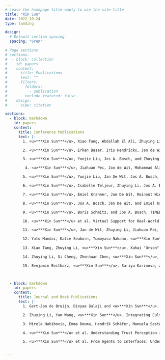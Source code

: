 ```yaml
---
# Leave the homepage title empty to use the site title
title: "Xin Sun"
date: 2022-10-24
type: landing

design:
  # Default section spacing
  spacing: "6rem"

# Page sections
# sections:
#  - block: collection
#    id: papers
#    content:
#      title: Publications
#      text: ""
#      filters:
#        folders:
#          - publication
#        exclude_featured: false
#    design:
#      view: citation

sections:
  - block: markdown
    id: papers
    content:
      title: Conference Publications
      text: |-
        1. <u>***Xin Sun***</u>, Xiao Tang, Abdallah El Ali, Zhuying Li, Pengjie Ren, Jan de Wit, Jiahuan Pei, Jos Bosch.  Rethinking the Alignment of Psychotherapy Dialogue Generation with Motivational Interviewing Strategies. *International Conference on Computational Linguistics (COLING 2025)*

        2. <u>***Xin Sun***</u>, Erkan Basar, Iris Hendrickx, Jan de Wit, Tibor Bosse, Gert-Jan De Bruijn, Jos A.Bosch, Emiel Krahmer. How Well Can LLMs Reflect? A Human Evaluation of LLM-generated Reflections for Motivational Interviewing Dialogues. *International Conference on Computational Linguistics (COLING 2025)*

        3. <u>***Xin Sun***</u>, Yunjie Liu, Jos A. Bosch, and Zhuying Li. Interface Matters: Exploring Trust Perception in Health Information from Large Language Models via Text, Speech, and Embodiment. *Computer-Supported Cooperative Work And Social Computing (CSCW 2024)*

         4. <u>***Xin Sun***</u>, Jiahuan Pei, Jan de Wit, Mohammad Aliannejadi, Emiel Krahmer, Jos TP Dobber, Jos Bosch. Eliciting Motivational Interviewing Skill Codes in Psychotherapy with LLMs: A Bilingual Dataset and Analytical Study. *International Conference on Computational Linguistics (COLING 2024)*

        5. <u>***Xin Sun***</u>, Yunjie Liu, Jan De Wit, Jos A. Bosch, and Zhuying Li. Trust by Interface: How Different User Interfaces Shape Human Trust in Health Information from Large Language Model. (Poster) *ACM Conference on Human Factors in Computing Systems (CHI 2024)*

        6. <u>***Xin Sun***</u>, Isabelle Teljeur, Zhuying Li, Jos A. Bosch. Can a Funny Chatbot Make a Difference? Infusing Humor into Conversational Agent for Behavioral Intervention. *ACM Conference on Conversational User Interfaces (CUI 2024)*

        7. <u>***Xin Sun***</u>, Emiel Krahmer, Jan De Wit, Reinout Wiers, and Jos A. Bosch. Plug and Play Conversations: The Micro-Conversation Scheme for Modular Development of Hybrid CA. (Poster) *Computer-Supported Cooperative Work And Social Computing (CSCW 2023)*

        8. <u>***Xin Sun***</u>, Jos A. Bosch, Jan De Wit, and Emiel Krahmer. Human-in-the-Loop Interaction for Continuously Improving Generative Model in CAs for Behavioral Intervention. (Poster) *ACM Intelligent User Interfaces (IUI 2023)*

        9. <u>***Xin Sun***</u>, Boris Schmitz, and Jos A. Bosch. TIMELY: Providing In-Time Support for Cardiovascular Rehabilitation with 'Patients and Practitioners in the Loop’. (Poster) *ACM Intelligent User Interfaces (IUI 2023)*

        10. <u>***Xin Sun***</u> et al. Virtual Support for Real-World Movement: Using Chatbots to Overcome Barriers to Physical Activity. *Frontiers in Artificial Intelligence and Applications (HHAI 2023)*

        11. <u>***Xin Sun***</u>, Jan de Wit, Zhuying Li, Jiahuan Pei, Abdallah El Ali, Jos A Bosch. Script-Strategy Aligned Generation: Aligning LLMs with Expert-Crafted Dialogue Scripts and Therapeutic Strategies for Psychotherapy. Pre-printed on arXiv. Under review (Anonymous)

        12. Yuto Mandai, Katie Seaborn, Tomoyasu Nakano, <u>***Xin Sun***</u>, Yijia Wang, Jun Kato. Super Kawaii Vocalics: Amplifying the “Cute” Factor in Computer Voice. ACM Conference on Human Factors in Computing Systems (CHI 2025).
        
        13. Xiao Tang, Zhuying Li, <u>***Xin Sun***</u>, Xuhai "Orson" Xu, Min-Ling Zhang. ZzzMate: Designing an Empathetic Chatbot for Addressing Self-Conscious Emotions for Sleep Adherence. (Poster) ACM Conference on Human Factors in Computing Systems (CHI 2025).

        14. Zhuying Li, Si Cheng, Zhenhuan Chen, <u>***Xin Sun***</u>, Jiatong Li, Ding Ding. SleepyFlora: Supporting Sleep Sharing and Augmentation over a Distance for Social Bonding across Time Zones. *Computer-Supported Cooperative Work And Social Computing (CSCW 2023)*

        15. Benjamin Beilharz, <u>***Xin Sun***</u>, Sariya Karimova, and Stefan Riezler. LibriVoxDeEn - A Corpus for German-to-English Speech-Translation and Speech Recognition. *International Conference on Language Resources and Evaluation (LREC 2020)*


    
  - block: markdown
    id: papers
    content:
      title: Journal and Book Publications
      text: |-
        1. Gert-Jan de Bruijn, Divyaa Balaji and <u>***Xin Sun***</u>. Book Publication: "Chapter 16 Chatbots for health communication". Book: Health, Media, and Communication, De Gruyter Mouton, 2025, pp. 309-332.

        2. Zhuying Li, Yan Wang, <u>***Xin Sun***</u>. Integrating Culture in Human-Food Interaction: A Study of Cultural and Creative Food Experiences and Technological Interactions. International Journal of Human-Computer Studies (SCI-1).

        3. Mirela Habibovic, Emma Douma, Hendrik Schäfer, Manuela Sestayo-Fernandez, Tom Roovers, <u>***Xin Sun***</u>, ... Boris Schmitz. A patient-centered risk prediction, prevention and intervention platform to support the continuum of care in coronary artery disease using eHealth and artificial intelligence. *Journal of Medical Internet Research (SCI-1)*.

        4. <u>***Xin Sun***</u> et al. Understanding Trust Perception in AI-Generated Information with Behavioral and Physiological Sensing (Eye-tracking and Physiological Study). ACM Transactions on Computer-Human Interaction (SCI-1). Under review, as the first author.

        5. <u>***Xin Sun***</u> et al. From Agents to Interfaces: Understanding Trust in Health Information from Conversational Search (Mixed-methods). International Journal of Human-Computer Studies (SCI-1). Under review, as the first author.


---
```

